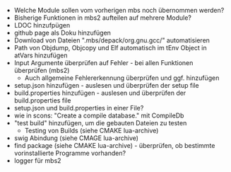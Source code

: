 * Welche Module sollen vom vorherigen mbs noch übernommen werden?
* Bisherige Funktionen in mbs2 aufteilen auf mehrere Module?
* LDOC hinzufpügen
* github page als Doku hinzufügen
* Download von Dateien ".mbs/depack/org.gnu.gcc/" automatisieren
* Path von Objdump, Objcopy und Elf automatisch im tEnv Object in atVars hinzufügen
* Input Argumente überprüfen auf Fehler - bei allen Funktionen überprüfen (mbs2)
  * Auch allgemeine Fehlererkennung überprüfen und ggf. hinzufügen
* setup.json hinzufügen - auslesen und überprüfen der setup file
* build.properties hinzufügen - auslesen und überprüfen der build.properties file
* setup.json und build.properties in einer File?
* wie in scons: "Create a compile database." mit CompileDb
* "test build" hinzufügen, um die gebauten Dateien zu testen
  * Testing von Builds (siehe CMAKE lua-archive)
* swig Abindung (siehe CMAGE lua-archive)
* find package (siehe CMAKE lua-archive) - überprüfen, ob bestimmte vorinstallierte Programme vorhanden?
* logger für mbs2